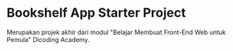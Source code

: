 # Bookshelf App Starter Project

Merupakan projek akhir dari modul "Belajar Membuat Front-End Web untuk Pemula" Dicoding Academy.

